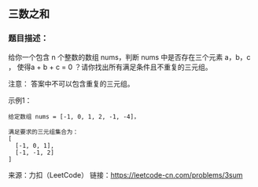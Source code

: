 ## 三数之和
### 题目描述：
给你一个包含 n 个整数的数组 nums，判断 nums 中是否存在三个元素 a，b，c ，
使得a + b + c = 0 ？请你找出所有满足条件且不重复的三元组。

注意：
答案中不可以包含重复的三元组。


示例1：
```
给定数组 nums = [-1, 0, 1, 2, -1, -4]，

满足要求的三元组集合为：
[
  [-1, 0, 1],
  [-1, -1, 2]
]
```


来源：力扣（LeetCode）
链接：https://leetcode-cn.com/problems/3sum